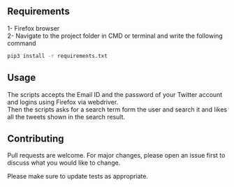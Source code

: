 

## Requirements
1- Firefox browser<br>
2- Navigate to the project folder in CMD or terminal and write the following command

```bash
pip3 install -r requirements.txt
```

## Usage
The scripts accepts the Email  ID and the password of your Twitter account and logins using Firefox via webdriver.<br>
Then the scripts asks for a search term form the user and search it and likes all the tweets shown in the search result.

## Contributing
Pull requests are welcome. For major changes, please open an issue first to discuss what you would like to change.

Please make sure to update tests as appropriate.